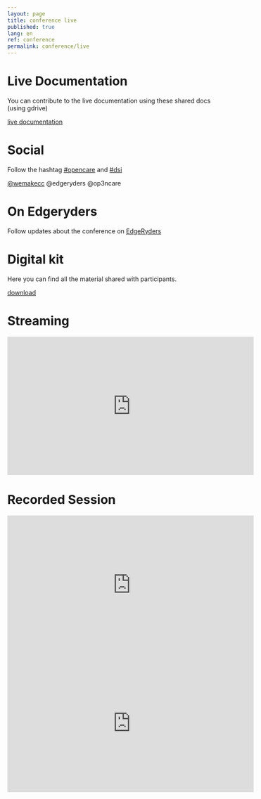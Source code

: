 ```yaml
---
layout: page
title: conference live
published: true
lang: en
ref: conference
permalink: conference/live
---
```


# Live Documentation

You can contribute to the live documentation using these shared docs (using gdrive)

<a href="https://drive.google.com/drive/u/0/folders/1ZbJKy9f90OPtYS0IopVbEQdWyH-p14ew" target="_blank" class="btn">live documentation</a>

<a href="" target="_blank"></a>

# Social

Follow the hashtag <a href="https://twitter.com/hashtag/opencare?f=tweets&vertical=default" target="_blank">#opencare</a> and <a href="https://twitter.com/hashtag/dsi?f=tweets&vertical=default" target="_blank">#dsi</a>

 <a href="" target="_blank">@wemakecc</a> @edgeryders @op3ncare

# On Edgeryders

Follow updates about the conference on [EdgeRyders](https://edgeryders.eu/c/opencare)

# Digital kit

Here you can find all the material shared with participants.
 
<a href="https://www.dropbox.com/sh/9ajsmtfjna67zc5/AACmWVpAk-cSa9__MvRVZcb6a?dl=0" target="_blank" class="btn">download</a>

# Streaming
<iframe width="560" height="315" src="https://www.youtube.com/embed/yo0swVXDckE?rel=0" frameborder="0" allowfullscreen></iframe>

# Recorded Session
<iframe width="560" height="315" src="https://www.youtube.com/embed/tV2Iaxms4nY?rel=0" frameborder="0" allowfullscreen></iframe>

<iframe width="560" height="315" src="https://www.youtube.com/embed/7Ot9V5hhApA?rel=0" frameborder="0" allowfullscreen></iframe>
